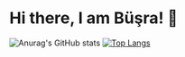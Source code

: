 # Hi there, I am Büşra! 👋

![Anurag's GitHub stats](https://github-readme-stats.vercel.app/api?username=TechBusra&show_icons=true&theme=radical)
[![Top Langs](https://github-readme-stats.vercel.app/api/top-langs/?username=TechBusra&layout=compact)](https://github.com/anuraghazra/github-readme-stats)
